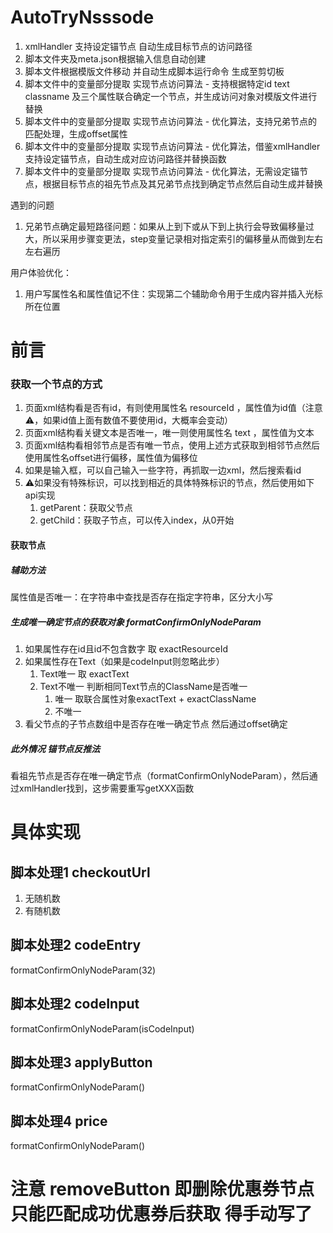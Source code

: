 # AutoTryNsssode

1. xmlHandler 支持设定锚节点 自动生成目标节点的访问路径
2. 脚本文件夹及meta.json根据输入信息自动创建
3. 脚本文件根据模版文件移动 并自动生成脚本运行命令 生成至剪切板
4. 脚本文件中的变量部分提取 实现节点访问算法 - 支持根据特定id text classname 及三个属性联合确定一个节点，并生成访问对象对模版文件进行替换
5. 脚本文件中的变量部分提取 实现节点访问算法 - 优化算法，支持兄弟节点的匹配处理，生成offset属性
6. 脚本文件中的变量部分提取 实现节点访问算法 - 优化算法，借鉴xmlHandler 支持设定锚节点，自动生成对应访问路径并替换函数
7. 脚本文件中的变量部分提取 实现节点访问算法 - 优化算法，无需设定锚节点，根据目标节点的祖先节点及其兄弟节点找到确定节点然后自动生成并替换

遇到的问题
1. 兄弟节点确定最短路径问题：如果从上到下或从下到上执行会导致偏移量过大，所以采用步骤变更法，step变量记录相对指定索引的偏移量从而做到左右左右遍历


用户体验优化：
1. 用户写属性名和属性值记不住：实现第二个辅助命令用于生成内容并插入光标所在位置
# 前言
### 获取一个节点的方式
1. 页面xml结构看是否有id，有则使用属性名 resourceId ，属性值为id值（注意⚠️，如果id值上面有数值不要使用id，大概率会变动）
2. 页面xml结构看关键文本是否唯一，唯一则使用属性名 text ，属性值为文本
3. 页面xml结构看相邻节点是否有唯一节点，使用上述方式获取到相邻节点然后使用属性名offset进行偏移，属性值为偏移位
4. 如果是输入框，可以自己输入一些字符，再抓取一边xml，然后搜索看id
5. ⚠️如果没有特殊标识，可以找到相近的具体特殊标识的节点，然后使用如下api实现
   1. getParent：获取父节点
   2. getChild：获取子节点，可以传入index，从0开始

#### 获取节点
##### 辅助方法
属性值是否唯一：在字符串中查找是否存在指定字符串，区分大小写
##### 生成唯一确定节点的获取对象 formatConfirmOnlyNodeParam
1. 如果属性存在id且id不包含数字 取 exactResourceId
2. 如果属性存在Text（如果是codeInput则忽略此步）
   1. Text唯一 取 exactText
   2. Text不唯一 判断相同Text节点的ClassName是否唯一
      1. 唯一 取联合属性对象exactText + exactClassName
      2. 不唯一 
3. 看父节点的子节点数组中是否存在唯一确定节点 然后通过offset确定

##### 此外情况 锚节点反推法
看祖先节点是否存在唯一确定节点（formatConfirmOnlyNodeParam），然后通过xmlHandler找到，这步需要重写getXXX函数


# 具体实现
## 脚本处理1 checkoutUrl
1. 无随机数
2. 有随机数

## 脚本处理2 codeEntry
formatConfirmOnlyNodeParam(32)
## 脚本处理2 codeInput
formatConfirmOnlyNodeParam(isCodeInput)
## 脚本处理3 applyButton
formatConfirmOnlyNodeParam()
## 脚本处理4 price
formatConfirmOnlyNodeParam()
# 注意 removeButton 即删除优惠券节点 只能匹配成功优惠券后获取 得手动写了

